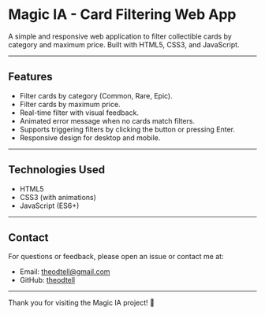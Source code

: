 # Magic IA - Card Filtering Web App

A simple and responsive web application to filter collectible cards by category and maximum price. Built with HTML5, CSS3, and JavaScript.

---

## Features

- Filter cards by category (Common, Rare, Epic).
- Filter cards by maximum price.
- Real-time filter with visual feedback.
- Animated error message when no cards match filters.
- Supports triggering filters by clicking the button or pressing Enter.
- Responsive design for desktop and mobile.

---

## Technologies Used

- HTML5
- CSS3 (with animations)
- JavaScript (ES6+)

---

## Contact

For questions or feedback, please open an issue or contact me at:

- Email: theodtell@gmail.com  
- GitHub: [theodtell](https://github.com/Theodtell)

---

Thank you for visiting the Magic IA project! 🚀
